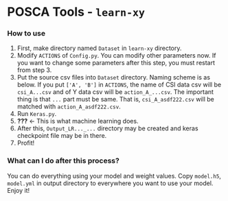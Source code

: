 # POSCA Tools - `learn-xy`

### How to use

1. First, make directory named `Dataset` in `learn-xy` directory.
2. Modify `ACTIONS` of `Config.py`. You can modify other parameters now. If you want to change some parameters after this step, you must restart from step 3.
3. Put the source csv files into `Dataset` directory. Naming scheme is as below.
   If you put `['A', 'B']` in `ACTIONS`, the name of CSI data csv will be `csi_A...csv` and of Y data csv will be `action_A_...csv`.
   The important thing is that `...` part must be same. That is, `csi_A_asdf222.csv` will be matched with `action_A_asdf222.csv`.
4. Run `Keras.py`.
5. **???** ← This is what machine learning does.
6. After this, `Output_LR..._...` directory may be created and keras checkpoint file may be in there.
7. Profit!

### What can I do after this process?

You can do everything using your model and weight values. Copy `model.h5`, `model.yml` in output directory to everywhere you want to use your model. Enjoy it!
